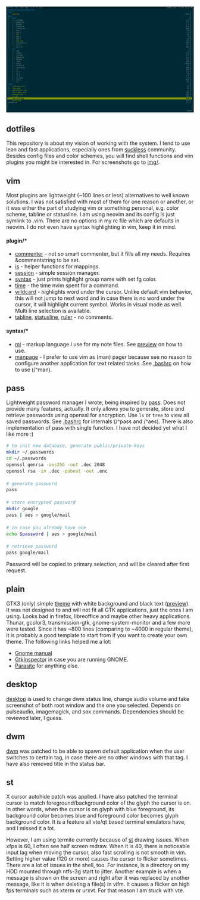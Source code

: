 ![preview](https://github.com/damage220/dotfiles/raw/master/img/vifm.png "Project tree view in vifm")

dotfiles
---

This repository is about my vision of working with the system. I tend to use
lean and fast applications, especially ones from
[suckless](https://suckless.org) community. Besides config files and color
schemes, you will find shell functions and vim plugins you might be interested
in. For screenshots go to [img/](img).

vim
---

Most plugins are lightweight (~100 lines or less) alternatives to well known
solutions. I was not satisfied with most of them for one reason or another, or
it was either the part of studying vim or something personal, e.g. color scheme,
tabline or statusline. I am using neovim and its config is just symlink to .vim.
There are no options in my rc file which are defaults in neovim. I do not even
have syntax highlighting in vim, keep it in mind.

#### plugin/*

- [commenter](.vim/plugin/commenter.vim) - not so smart commenter,
  but it fills all my needs. Requires &commentstring to be set.
- [is](.vim/plugin/is.vim) - helper functions for mappings.
- [session](.vim/plugin/session.vim) - simple session manager.
- [syntax](.vim/plugin/syntax.vim) - just prints highlight group
  name with set fg color.
- [time](.vim/plugin/time.vim) - the time nvim spent for a command.
- [wildcard](.vim/plugin/wildcard.vim) - highlights word under the
  cursor. Unlike default vim behavior, this will not jump to next word and in
  case there is no word under the cursor, it will highlight current symbol.
  Works in visual mode as well. Multi line selection is available.
- [tabline](.vim/plugin/tabline.vim),
  [statusline](.vim/plugin/statusline.vim),
  [ruler](.vim/plugin/ruler.vim) - no comments.

#### syntax/*

- [ml](.vim/syntax/ml.vim) - markup language I use for my note files. See
  [preview](https://github.com/damage220/dotfiles/raw/master/img/ml.png) on how
  to use.
- [manpage](.vim/syntax/manpage.vim) - I prefer to use vim as (man) pager
  because see no reason to configure another application for text related tasks.
  See [.bashrc](.bashrc) on how to use (/^man).

pass
---

Lightweight password manager I wrote, being inspired by
[pass](https://www.passwordstore.org). Does not provide many features, actually.
It only allows you to generate, store and retrieve passwords using openssl for
encryption. Use `ls` or `tree` to view all saved passwords. See
[.bashrc](.bashrc) for internals (/^pass and /^aes). There is also
implementation of pass with single function. I have not decided yet what I like
more :)

```bash
# to init new database, generate public/private keys
mkdir ~/.passwords
cd ~/.passwords
openssl genrsa -aes256 -out .dec 2048
openssl rsa -in .dec -pubout -out .enc

# generate password
pass

# store encrypted password
mkdir google
pass | aes > google/mail

# in case you already have one
echo $password | aes > google/mail

# retrieve password
pass google/mail
```

Password will be copied to primary selection, and will be cleared after first
request.

plain
---

GTK3 (only) simple [theme](.themes/plain) with white background and black text
([preview](https://github.com/damage220/dotfiles/raw/master/img/plain.png)). It
was not designed to and will not fit all GTK applications, just the ones I am
using. Looks bad in firefox, libreoffice and maybe other heavy applications.
Thunar, gcolor3, transmission-gtk, gnome-system-monitor and a few more were
tested. Since it has ~800 lines (comparing to ~4000 in regular theme), it is
probably a good template to start from if you want to create your own theme. The
following links helped me a lot:

- [Gnome manual](https://developer.gnome.org/gtk3/stable/theming.html)
- [GtkInspector](https://wiki.gnome.org/action/show/Projects/GTK/Inspector) in
  case you are running GNOME.
- [Parasite](https://chipx86.github.io/gtkparasite) for anything else.

desktop
---

[desktop](bin/desktop) is used to change dwm status line, change audio volume
and take screenshot of both root window and the one you selected.  Depends on
pulseaudio, imagemagick, and sox commands. Dependencies should be reviewed
later, I guess.

dwm
---

[dwm](https://dwm.suckless.org) was patched to be able to spawn default
application when the user switches to certain tag, in case there are no other
windows with that tag. I have also removed title in the status bar.

st
---

X cursor autohide patch was applied. I have also patched the terminal cursor to
match foreground/background color of the glyph the cursor is on. In other words,
when the cursor is on glyph with blue foreground, its background color becomes
blue and foreground color becomes glyph background color. It is a feature all
vte/qt based terminal emulators have, and I missed it a lot.

However, I am using termite currently because of [st](https://st.suckless.org)
drawing issues. When xfps is 60, I often see half screen redraw. When it is 40,
there is noticeable input lag when moving the cursor, also fast scrolling is not
smooth in vim. Setting higher value (120 or more) causes the cursor to flicker
sometimes. There are a lot of issues in the shell, too. For instance, ls a
directory on my HDD mounted through ntfs-3g start to jitter. Another example is
when a message is shown on the screen and right after it was replaced by another
message, like it is when deleting a file(s) in vifm. It causes a flicker on high
fps terminals such as xterm or urxvt. For that reason I am stuck with vte.
